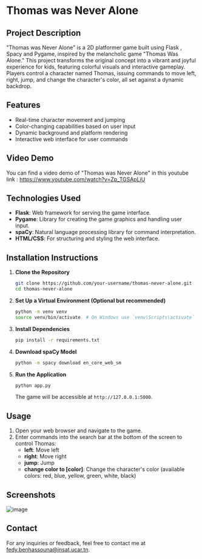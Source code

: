 # Thomas was Never Alone

## Project Description
"Thomas was Never Alone" is a 2D platformer game built using Flask , Spacy and Pygame, inspired by the melancholic game "Thomas Was Alone." This project transforms the original concept into a vibrant and joyful experience for kids, featuring colorful visuals and interactive gameplay. Players control a character named Thomas, issuing commands to move left, right, jump, and change the character's color, all set against a dynamic backdrop.

## Features
- Real-time character movement and jumping
- Color-changing capabilities based on user input
- Dynamic background and platform rendering
- Interactive web interface for user commands

## Video Demo
You can find a video demo of "Thomas was Never Alone" in this youtube link : https://www.youtube.com/watch?v=Zp_TGSApLiU 
## Technologies Used
- **Flask**: Web framework for serving the game interface.
- **Pygame**: Library for creating the game graphics and handling user input.
- **spaCy**: Natural language processing library for command interpretation.
- **HTML/CSS**: For structuring and styling the web interface.

## Installation Instructions

1. **Clone the Repository**
   ```bash
   git clone https://github.com/your-username/thomas-never-alone.git
   cd thomas-never-alone
   ```

2. **Set Up a Virtual Environment (Optional but recommended)**
   ```bash
   python -m venv venv
   source venv/bin/activate  # On Windows use `venv\Scripts\activate`
   ```

3. **Install Dependencies**
   ```bash
   pip install -r requirements.txt
   ```

4. **Download spaCy Model**
   ```bash
   python -m spacy download en_core_web_sm
   ```

5. **Run the Application**
   ```bash
   python app.py
   ```

   The game will be accessible at `http://127.0.0.1:5000`.

## Usage
1. Open your web browser and navigate to the game.
2. Enter commands into the search bar at the bottom of the screen to control Thomas:
   - **left**: Move left
   - **right**: Move right
   - **jump**: Jump
   - **change color to [color]**: Change the character's color (available colors: red, blue, yellow, green, white, black)

## Screenshots
![image](https://github.com/user-attachments/assets/bc338bc4-a011-4806-9a94-d957ec031c02)

## Contact
For any inquiries or feedback, feel free to contact me at fedy.benhassouna@insat.ucar.tn.
